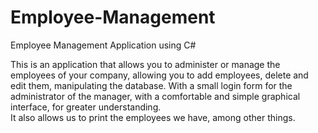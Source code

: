 # Employee-Management
Employee Management Application using C#

This is an application that allows you to administer or manage the employees of your company, allowing you to add employees, delete and edit them, manipulating the database. 
With a small login form for the administrator of the manager, with a comfortable and simple graphical interface, for greater understanding.  
It also allows us to print the employees we have, among other things.
